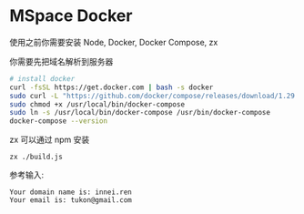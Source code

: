 # MSpace Docker

使用之前你需要安装 Node, Docker, Docker Compose, zx

你需要先把域名解析到服务器

```bash
# install docker
curl -fsSL https://get.docker.com | bash -s docker
sudo curl -L "https://github.com/docker/compose/releases/download/1.29.1/docker-compose-$(uname -s)-$(uname -m)" -o /usr/local/bin/docker-compose
sudo chmod +x /usr/local/bin/docker-compose
sudo ln -s /usr/local/bin/docker-compose /usr/bin/docker-compose
docker-compose --version
```

zx 可以通过 npm 安装

```
zx ./build.js
```

参考输入:

```
Your domain name is: innei.ren
Your email is: tukon@gmail.com
```